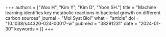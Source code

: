 +++
authors = ["Woo H", "Kim Y", "Kim D", "Yoon SH."]
title = "Machine learning identifies key metabolic reactions in bacterial growth on different carbon sources"
journal = "Mol Syst Biol"
what = "article"
doi = "10.1038/s44320-024-00017-w"
pubmed = "38291231"
date = "2024-01-30"
keywords = []
+++

